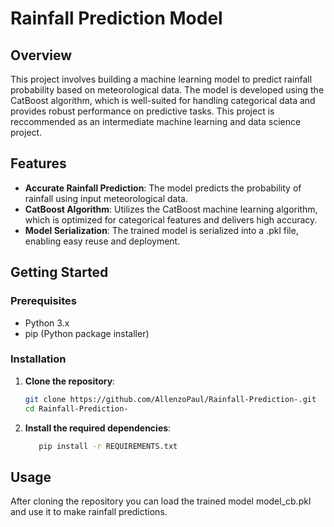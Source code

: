 # Rainfall Prediction Model

## Overview

This project involves building a machine learning model to predict rainfall probability based on meteorological data. The model is developed using the CatBoost algorithm, which is well-suited for handling categorical data and provides robust performance on predictive tasks. This project is reccommended as an intermediate machine learning and data science project.

## Features

- **Accurate Rainfall Prediction**: The model predicts the probability of rainfall using input meteorological data.
- **CatBoost Algorithm**: Utilizes the CatBoost machine learning algorithm, which is optimized for categorical features and delivers high accuracy.
- **Model Serialization**: The trained model is serialized into a .pkl file, enabling easy reuse and deployment.


## Getting Started

### Prerequisites

- Python 3.x
- pip (Python package installer)

### Installation

1. **Clone the repository**:

   ```bash
   git clone https://github.com/AllenzoPaul/Rainfall-Prediction-.git
   cd Rainfall-Prediction-

2. **Install the required dependencies**:

   ```bash
      pip install -r REQUIREMENTS.txt


## Usage

After cloning the repository you can load the trained model model_cb.pkl and use it to make rainfall predictions. 

 
